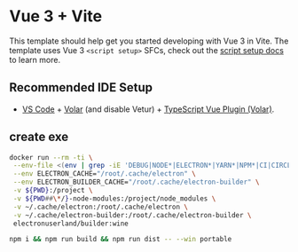 # Vue 3 + Vite

This template should help get you started developing with Vue 3 in Vite. The template uses Vue 3 `<script setup>` SFCs, check out the [script setup docs](https://v3.vuejs.org/api/sfc-script-setup.html#sfc-script-setup) to learn more.

## Recommended IDE Setup

-   [VS Code](https://code.visualstudio.com/) + [Volar](https://marketplace.visualstudio.com/items?itemName=Vue.volar) (and disable Vetur) + [TypeScript Vue Plugin (Volar)](https://marketplace.visualstudio.com/items?itemName=Vue.vscode-typescript-vue-plugin).

## create exe

```bash
docker run --rm -ti \
 --env-file <(env | grep -iE 'DEBUG|NODE*|ELECTRON*|YARN*|NPM*|CI|CIRCLE|TRAVIS*TAG|TRAVIS|TRAVIS_REPO*|TRAVIS*BUILD*|TRAVIS*BRANCH|TRAVIS_PULL_REQUEST*|APPVEYOR*|CSC*|GH*|GITHUB*|BT*|AWS*|STRIP|BUILD\_') \
 --env ELECTRON_CACHE="/root/.cache/electron" \
 --env ELECTRON_BUILDER_CACHE="/root/.cache/electron-builder" \
 -v ${PWD}:/project \
 -v ${PWD##\*/}-node-modules:/project/node_modules \
 -v ~/.cache/electron:/root/.cache/electron \
 -v ~/.cache/electron-builder:/root/.cache/electron-builder \
 electronuserland/builder:wine
```

```bash
npm i && npm run build && npm run dist -- --win portable
```
